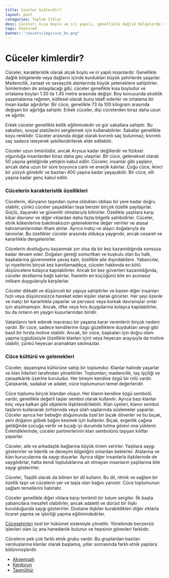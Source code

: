 ```yaml
---
title: Cüceler kimlerdir?
layout: post
categories: Toplum Irklar
desc: Cüceler; kısa boylu ve iri yapılı, genellikle dağlık bölgelerde veya dağların içerisinde kurdukları büyük şehirlerde yaşarlar.
tags: Featured
banner: "/assets/img/cuce_bn.png"
---
```


# Cüceler kimlerdir?
Cüceler, karakteristik olarak alçak boylu ve iri yapılı insanlardır. Genellikle dağlık bölgelerde veya dağların içinde kurdukları büyük şehirlerde yaşarlar. Madencilik, zanaat ve savaşçılık alanlarında büyük yeteneklere sahiptirler. İsimlerinden de anlaşılacağı gibi, cüceler genellikle kısa boyludur ve ortalama boyları 1.30 ila 1.45 metre arasında değişir. Boy konusunda eksiklik yaşamalarına rağmen, kütlesel olarak bunu telafi ederler ve ortalama bir insan kadar ağırdırlar. Bir cüce, genellikle 73 ila 100 kilogram arasında değişen bir ağırlığa sahiptir. Erkek cüceler, dişi cücelerden biraz daha uzun ve ağırdır.

Erkek cüceler genellikle kellik eğilimindedir ve gür sakallara sahiptir. Bu sakalları, sosyal statülerini sergilemek için kullanabilirler. Sakallar genellikle koyu renklidir. Cüceler arasında doğal olarak kıvrımlı saç bulunmaz; kıvrımlı saç sadece isteyerek şekillendirilerek elde edilebilir.

Cüceler uzun ömürlüdür, ancak Arysus kadar değillerdir ve fiziksel olgunluğa insanlardan biraz daha geç ulaşırlar. Bir cüce, geleneksel olarak 50 yaşına geldiğinde yetişkin kabul edilir. Cüceler, insanlar gibi yaşlanır, ancak daha uzun bir süre boyunca canlı ve enerjik kalırlar. Çoğu cüce, ikinci bir yüzyılı görebilir ve bazıları 400 yaşına kadar yaşayabilir. Bir cüce, elli yaşına kadar genç kabul edilir.

### Cücelerin karakteristik özellikleri
Cücelerin, dünyanın taşından oyma oldukları iddiası bir yere kadar doğru olabilir, çünkü cüceler yaşadıkları taşa benzer birçok özellik paylaşırlar. Güçlü, dayanıklı ve güvenilir olmalarıyla bilinirler. Özellikle yaşlılara karşı kibar davranır ve diğer ırklardan daha fazla bilgelik sahibidirler. Cüceler, etnik kökenlerine bakılmaksızın geleneklerine değer verirler ve atasal kahramanlarından ilham alırlar. Ayrıca inatçı ve alaycı doğalarıyla da tanınırlar. Bu özellikler cüceler arasında oldukça yaygındır, ancak cesaret ve kararlılıkla dengelenirler.

Cücelerin dostluğunu kazanmak zor olsa da bir kez kazanıldığında sonsuza kadar devam eder. Doğaları gereği somurtkan ve kuşkulu olan bu halk, başkalarına güvenmekte yavaş kalır, özellikle aile dışındakilere. Yabancılar, iyi niyetlerini birçok kez kanıtlamadıkça, cüceler hakkında en kötü düşüncelere kolayca kapılabilirler. Ancak bir kez güvenleri kazanıldığında, cüceler dostlarına bağlı kalırlar. İhanetin en küçüğünü bile en acımasız intikam duygularıyla karşılarlar.

Cüceler dikkatli ve düşünceli bir yapıya sahiptirler ve bazen diğer insanları hızlı veya düşüncesizce hareket eden kişiler olarak görürler. Her şeyi özenle ve inatçı bir kararlılıkla yaparlar ve pervasız veya korkak davranışlar onlar için alışılmamıştır. Ancak, öfke veya hırs duygularına kolayca kapılabilirler, bu da onların en yaygın kusurlarından biridir.

Vatanlarını terk ederek maceracı bir yaşama karar verenlerin birçok nedeni vardır. Bir cüce, sadece kendilerine özgü güzelliklere duydukları sevgi gibi basit bir hırsla motive olabilir. Ancak, bir cüce, başkaları için doğru olanı yapma içgüdüsüyle (özellikle klanları için) veya heyecan arayışıyla da motive olabilir, çünkü heyecan aramaktan sıkılmazlar.

### Cüce kültürü ve gelenekleri
Cüceler, dayanışma kültürüne sahip bir toplumdur. Klanlar halinde yaşarlar ve klan liderleri tarafından yönetilirler. Toplumları, madencilik, taş işçiliği ve zanaatkârlık üzerine kuruludur. Her bireyin kendine özgü bir rolü vardır. Çalışkanlık, sadakat ve adalet, cüce toplumunun temel değerleridir.

Cüce toplumu birçok klandan oluşur. Her klanın kendine özgü sembolü vardır, genellikle değerli taşlar sembol olarak kullanılır. Ayrıca bazı klanlar kılıç veya kalkan gibi objelerle ilişkilendirilebilir. Klan üyeleri, klanın sembol taşlarını kullanarak zırhlarında veya silah saplarında süslemeler yaparlar. Cüceler ayrıca her bebeğin doğumunda özel bir bıçak döverler ve bu bıçak, yeni doğanın göbek bağını kesmek için kullanılır. Bıçak, ergenlik çağına geldiğinde çocuğa verilir ve bıçağı iyi durumda tutma görevi ona yüklenir. Evlendiklerinde, cüceler partnerlerinin klan sembolünü taşıyan kılıflar yaparlar.

Cüceler, aile ve arkadaşlık bağlarına büyük önem verirler. Yaşlılara saygı gösterirler ve liderlik ve deneyim bilgeliğini onlardan beklerler. Atalarına ve klan kurucularına da saygı duyarlar. Ayrıca diğer insanlarla ilişkilerinde de saygılıdırlar, hatta kendi topluluklarına ait olmayan insanların yaşlılarına bile saygı gösterirler.

Cüceler, Taşdili olarak da bilinen bir dil kullanır. Bu dil, ritmik ve sağlam bir özellik taşır ve cücelerin yer ve taşla olan bağını yansıtır. Cüce toplumunun sağlam temellerini hatırlatır.

Cüceler genellikle diğer ırklara karşı temkinli bir tutum sergiler. İlk başta yabancılara mesafeli olabilirler, ancak adaletli ve dürüst bir ilişki kurulduğunda saygı gösterirler. Dostane ilişkiler kurabildikleri diğer ırklarla ticaret yapma ve işbirliği yapma eğilimindedirler.

[Cüceşehirleri]({{site.baseurl}}/kozmoloji/kavramlar/cucesehirleri) özel bir hükümet sistemiyle yönetilir. Yönetimde benzersiz işlevleri olan üç ana hanedanlık bulunur ve hepsinin görevleri farklıdır.

Cücelerın pek çok farklı etnik grubu vardır. Bu gruplardan bazıları varoluşlarına klanlar olarak başlamış, yıllar sonrasında farklı etnik yapılara bölünmüşlerdir.

- [Akşemşah]({{site.baseurl}}/toplum/irklar/aksemsah-cuceleri)
- [Kerdorun]({{site.baseurl}}/toplum/irklar/kerdorun-cuceleri)
- [Taşmühür]({{site.baseurl}}/toplum/irklar/tasmuhur-cuceleri)
